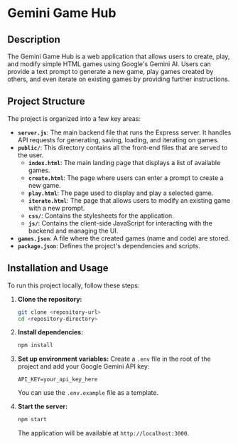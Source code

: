 # Gemini Game Hub

## Description

The Gemini Game Hub is a web application that allows users to create, play, and modify simple HTML games using Google's Gemini AI. Users can provide a text prompt to generate a new game, play games created by others, and even iterate on existing games by providing further instructions.

## Project Structure

The project is organized into a few key areas:

-   **`server.js`**: The main backend file that runs the Express server. It handles API requests for generating, saving, loading, and iterating on games.
-   **`public/`**: This directory contains all the front-end files that are served to the user.
    -   **`index.html`**: The main landing page that displays a list of available games.
    -   **`create.html`**: The page where users can enter a prompt to create a new game.
    -   **`play.html`**: The page used to display and play a selected game.
    -   **`iterate.html`**: The page that allows users to modify an existing game with a new prompt.
    -   **`css/`**: Contains the stylesheets for the application.
    -   **`js/`**: Contains the client-side JavaScript for interacting with the backend and managing the UI.
-   **`games.json`**: A file where the created games (name and code) are stored.
-   **`package.json`**: Defines the project's dependencies and scripts.

## Installation and Usage

To run this project locally, follow these steps:

1.  **Clone the repository:**
    ```bash
    git clone <repository-url>
    cd <repository-directory>
    ```

2.  **Install dependencies:**
    ```bash
    npm install
    ```

3.  **Set up environment variables:**
    Create a `.env` file in the root of the project and add your Google Gemini API key:
    ```
    API_KEY=your_api_key_here
    ```
    You can use the `.env.example` file as a template.

4.  **Start the server:**
    ```bash
    npm start
    ```
    The application will be available at `http://localhost:3000`.
